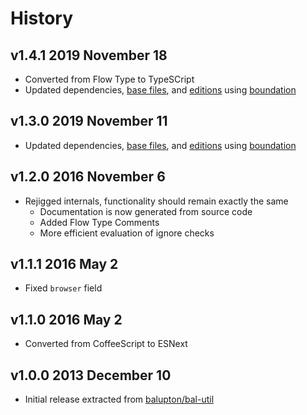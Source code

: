 # History

## v1.4.1 2019 November 18

- Converted from Flow Type to TypeSCript
- Updated dependencies, [base files](https://github.com/bevry/base), and [editions](https://editions.bevry.me)
  using [boundation](https://github.com/bevry/boundation)

## v1.3.0 2019 November 11

- Updated dependencies, [base files](https://github.com/bevry/base), and [editions](https://editions.bevry.me)
  using [boundation](https://github.com/bevry/boundation)

## v1.2.0 2016 November 6

- Rejigged internals, functionality should remain exactly the same
    - Documentation is now generated from source code
    - Added Flow Type Comments
    - More efficient evaluation of ignore checks

## v1.1.1 2016 May 2

- Fixed `browser` field

## v1.1.0 2016 May 2

- Converted from CoffeeScript to ESNext

## v1.0.0 2013 December 10

- Initial release extracted
  from [balupton/bal-util](https://github.com/balupton/bal-util/blob/6501d51bc0244fce3781fc0150136f7493099237/src/lib/paths.coffee#L298-L329)
